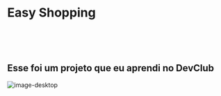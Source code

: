 <h1> Easy Shopping</h1>
<br>
<br>
<br>
<h2> Esse foi um projeto que eu aprendi no <a>DevClub</a></h2>


<img src="https://github.com/gaabriiellb/easy-shopping/blob/main/assets/desktop.png?raw=true" alt="image-desktop" />
